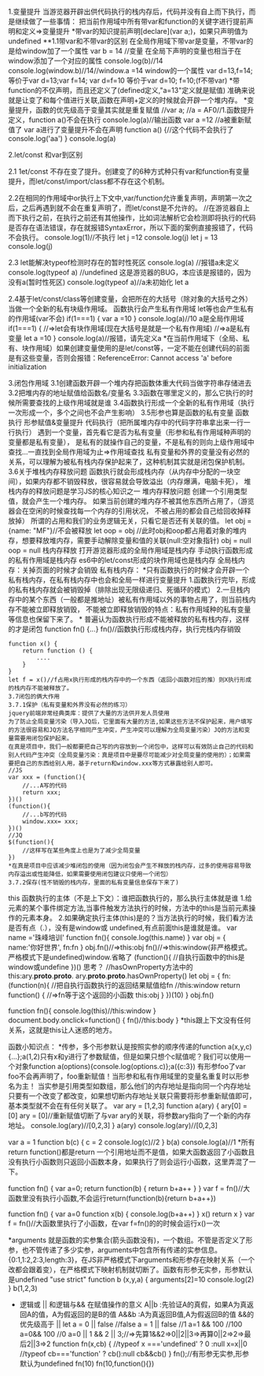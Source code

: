 1.变量提升
当游览器开辟出供代码执行的栈内存后，代码并没有自上而下执行，而是继续做了一些事情：
把当前作用域中所有带var和function的关键字进行提前声明和定义=>变量提升
*带var的知识提前声明[declare](var a;)，如果只声明值为undefined
**1.1带var和不带var的区别 
在全局作用域下带var是变量，不带var的是给window加了一个属性
var b = 14 //变量 在全局下声明的变量也相当于在window添加了一个对应的属性
console.log(b)//14
console.log(window.b)//14//window.a =14 window的一个属性
var d=13,f=14;等价于var d=13;var f=14;
var d=f=10 等价于var d=10; f=10;(f不带var)
*带function的不仅声明，而且还定义了(defined定义,"a=13"定义就是赋值) 准确来说就是让变了和每个值进行关联,函数在声明+定义的时候就会开辟一个堆内存。
*变量提升，函数的优先级高于变量其实就是重复赋值
//var a;
//a = AF0//1.函数提升 定义，function a()不会在执行
console.log(a)//输出函数
var a =12 //a被重新赋值了 var a进行了变量提升不会在声明
function a() {//这个代码不会执行了
    console.log('aa')
}
console.log(a)


2.let/const 和var到区别

2.1 1et/const 不存在变了提升。创建变了的6种方式种只有var和function有变量提升，而let/const/import/class都不存在这个机制。

2.2在相同的作用域中or执行上下文中,var/function允许重复声明，声明第一次之后，之后再遇到就不会在重复声明了，而let/const是不允许的。
//在游览器自上而下执行之前，在执行之前还有其他操作，比如词法解析它会检测即将执行的代码是否存在语法错误，存在就报错SyntaxError，所以下面的案例直接报错了，代码不会执行。
console.log(1)//不执行
let j =12 
console.log(j)
let j = 13 
console.log(j)

2.3 let能解决typeof检测时存在的暂时性死区
console.log(a) //报错a未定义
console.log(typeof a) //undefined 这是游览器的BUG，本应该是报错的，因为没有a(暂时性死区)
console.log(typeof a)//a未初始化
let a 

2.4基于let/const/class等创建变量，会把所在的大括号（除对象的大括号之外）当做一个全新的私有块级作用域。
函数执行会产生私有作用域
let等也会产生私有的作用域(var不会)
if(1===1) {
    var a =10
}
console.log(a)//10 a是全局作用域
if(1===1) {
    //=>let会有块作用域(现在大括号是就是一个私有作用域)
    //=>a是私有变量
    let a =10
}
console.log(a)//报错，请先定义a
*在当前作用域下（全局、私有、块作用域）如果创建变量使用的是let/const等，一定不能在创建代码的前面是有这些变量，否则会报错：ReferenceError: Cannot access 'a' before initialization

3.闭包作用域
3.1创建函数开辟一个堆内存把函数体重大代码当做字符串存储进去
3.2把堆内存的地址赋值给函数名/变量名
3.3函数在哪里定义的，那么它执行的时候所需要查找的上级作用域就是谁
3.4函数执行形成一个全新的私有作用域（执行一次形成一个，多个之间也不会产生影响）
3.5形参也算是函数的私有变量
函数执行
形参赋值&变量提升
代码执行（把所属堆内存中的代码字符串拿出来一行一行执行）
遇到一个变量，首先看它是否为私有变量（形参和私有作用域种声明的变量都是私有变量），
是私有的就操作自己的变量，不是私有的则向上级作用域中查找...一直找到全局作用域为止=>作用域查找
私有变量和外界的变量没有必然的关系，可以理解为被私有栈内存保护起来了，这种机制其实就是闭包保护机制。
3.6关于堆栈内存释放问题
函数执行就会形成栈内存（从内存中分配的一块空间），如果内存都不销毁释放，很容易就会导致溢出（内存爆满，电脑卡死），
堆栈内存的释放问题是学习JS的核心知识之一 
    堆内存释放问题
    创建一个引用类型值，就会产生一个堆内存。
    如果当前创建的堆内存不被其他东西所占用了，（游览器会在空闲的时候查找每一个内存的引用状况，
    不被占用的都会自己给回收掉释放掉）
    所谓的占用和我们的业务逻辑无关，只看它是否还有关联的值。
    let obj = {name: "MF"}//不会被释放
    let oop = obj //此时obj和oop都占用着对象的堆内存，想要释放堆内存，需要手动解除变量和值的关联(null:空对象指针)
    obj = null 
    oop = null 
    栈内存释放
    打开游览器形成的全局作用域是栈内存
    手动执行函数形成的私有作用域是栈内存
    es6中的let/const形成的块作用域也是栈内存
    全局栈内存：关掉页面的时候才会销毁
    私有栈内存：
    *只有函数执行的时候才会开辟一个私有栈内存，在私有栈内存中也会和全局一样进行变量提升
    1.函数执行完毕，形成的私有栈内存就会被销毁掉（排除出现无限级递归、死循环的模式）
    2.一旦栈内存中的某个东西（一般都是推地址）被私有作用域以外的事物占用了，则当前栈内存不能被立即释放销毁，
    不能被立即释放销毁的特点：私有作用域种的私有变量等信息也保留下来了。
    * 普遍认为函数执行形成不能被释放的私有栈内存，这样的才是闭包
    function fn() {...}
    fn()//函数执行形成栈内存，执行完栈内存销毁
    
    function x() {
        return function () {
            ....
        }
    }
    let f = x()//f占用x执行形成的栈内存中的一个东西（返回小函数对应的推）则X执行形成的栈内存不能被释放了。
    3.7闭包的俩大作用
    3.7.1保护（私有变量和外界没有必然的练习）
    jquery前端非常经典类库：提供了大量的方法供开发人员使用
    为了防止全局变量污染（导入JQ后，它里面有大量的方法,如果这些方法不保护起来，用户填写的方法很容易和JQ方法名字相同产生冲突，产生冲突可以理解为全局变量污染）JQ的方法和变量需要用闭包保护起来。
    在真是项目中，我们一般都要把自己写的内容放到一个闭包中，这样可以有效防止自己的代码和别人代码产生冲突（全局变量污染：真是项目中是要尽可能减少对全局变量的使用的）；如果需要把自己的东西给别人用，基于return和window.xxx等方式暴露给别人即可。
    //JS
    var xxx = (function(){
        //...A写的代码
        return xxx;
    })()
    (function(){
        //...b写的代码
        window.xxx= xxx;
    })()
    //JQ
    $(function(){
        //这样写在某些角度上也是为了减少全局变量
    })
    *在真是项目中应该减少堆闭包的使用（因为闭包会产生不释放的栈内存，过多的使用容易导致内存溢出或性能降低，如果需要使用闭包建议只使用一个闭包）
    3.7.2保存(性不销毁的栈内存，里面的私有变量信息保存下来了)
   
this
函数执行的主体（不是上下文）：谁把函数执行的，那么执行主体就是谁
1.给元素的某个事件绑定方法,当事件触发方法执行的时候，方法中的this是当前元素操作的元素本身。
2.如果确定执行主体(this)是的？当方法执行的时候，我们看方法是否有点（.），没有是window或
undefined,有点前面this是谁就是谁。
var name ='珠峰培训'
function fn(){
    console.log(this.name)
}
var obj = {
    name:'你好世界',
    fn:fn
}
obj.fn()//=>this:obj
fn()//=>this:window(非严格模式。严格模式下是undefined)window.省略了
(function(){
//自执行函数中的this是window或undefine
})()
思考？
//hasOwnProperty方法中的this:ary.__proto__.__proto__.
ary.__proto__.__proto__.hasOwnProperty()
let obj = {
    fn:(function(n){
        //把自执行函数执行的返回结果赋值给fn
        //this:window
        return function() {
            //=>fn等于这个返回的小函数 this:obj
        }
    })(10)
}
obj.fn()

function fn(){
    console.log(this)//this:window
}
document.body.onclick=function() {
    fn()//this:body
}
*this跟上下文没有任何关系，这就是this让人迷惑的地方。

函数小知识点：
*传参，多个形参默认是按照实参的顺序传递的function a(x,y,c){...};a(1,2)只有x和y进行了参数赋值，但是如果只想个c赋值呢？我们可以使用一个对象function a(options){console.log(options.c)};a({c:3})
有形参foo了var foo不会再声明了，foo重新赋值！当形参和私有作用域里的变量名重复时以形参名为主！
当实参是引用类型如数组，那么他们的内存地址是指向同一个内存地址只要有一个改变了都改变，如果想切断内存地址关联只需要将形参重新赋值即可，基本类型就不会在有任何关联了。
var ary = [1,2,3]
function a(ary) {
    ary[0] = [0]
    ary = [0]//重新赋值切断了与var ary的关联，将参数ary指向了一个新的内存地址。
console.log(ary)//[0,2,3]
}
a(ary)
console.log(ary)//[0,2,3]

var a = 1
function b(c) {
    c = 2 
    console.log(c)//2
}
b(a)
console.log(a)//1
*所有return function()都是return 一个引用地址而不是值，如果大函数返回了小函数且没有执行小函数则只返回小函数本身，如果执行了则会运行小函数，这里弄混了一下。

function fn() {
    var a=0;
    return function(b) {
        return b+a++
    }
}
var f = fn()//大函数里没有执行小函数,不会运行return(function(b){return b+a++})

function fn() {
    var a=0
     function x(b) {
        console.log(b+a++)
    }
    x()
    return x
}
var f = fn()//大函数里执行了小函数，在var f=fn()的的时候会运行x()一次

*arguments 就是函数的实参集合(箭头函数没有)，一个数组。不管是否定义了形参，也不管传递了多少实参，arguments中包含所有传递的实参信息。{0:1,1:2,2:3,length:3}，在JS非严格模式下arguments和形参存在映射关系（一个改都会跟着变），在严格模式下映射机制就切断了。函数有形参无实参，形参默认是undefined
"use strict"
function b (x,y,a) {
    arguments[2]=10
    console.log(2)
}
b(1,2,3)

* 逻辑或 || 和逻辑与&& 在赋值操作的意义
A||b :先验证A的真假，如果A为真返回A的值，A为假返回的是B的值
A&&b :A为真返回B值,A为假返回B的值
&&的优先级高于 ||
let a = 0 || false //false
a = 1 || false //1
a=1 && 100 //100
a=0&& 100 //0
a=0 || 1 && 2 || 3;//=>先算1&&2=>0||2||3=>再算0||2=>2=>最后2||3=>2
function fn(x,cb) {
    //typeof x ==='undefined' ? 0 :null
    x=x||0
    //typeof cb==='function' ? cb():null
    cb&&cb()
}
fn();//有形参无实参,形参默认为undefined
fn(10)
fn(10,function(){})